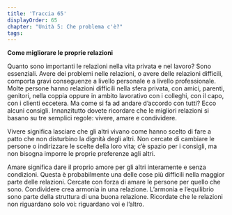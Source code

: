 ```yaml
---
title: 'Traccia 65'
displayOrder: 65
chapter: "Unità 5: Che problema c'è?"
tags:
---
```


**Come migliorare le proprie relazioni**

Quanto sono importanti le relazioni nella vita privata e nel lavoro? Sono essenziali. Avere dei problemi nelle relazioni, o avere delle relazioni difficili, comporta gravi conseguenze a livello personale e a livello
professionale. Molte persone hanno relazioni difficili nella sfera privata, con amici, parenti, genitori, nella coppia oppure in ambito lavorativo con i colleghi, con il capo, con i clienti eccetera. Ma come si fa ad andare d’accordo con tutti? Ecco alcuni consigli. Innanzitutto dovete ricordare che le migliori relazioni si basano su tre semplici regole: vivere, amare e condividere.

Vivere significa lasciare che gli altri vivano come hanno scelto di fare a patto che non disturbino la dignità degli altri. Non cercate di cambiare le persone o indirizzare le scelte della loro vita; c’è spazio per i consigli, ma non bisogna imporre le proprie preferenze agli altri.

Amare significa dare il proprio amore per gli altri interamente e senza condizioni. Questa è probabilmente una delle cose più difficili nella maggior parte delle relazioni. Cercate con forza di amare le persone per quello che sono.
Condividere crea armonia in una relazione. L’armonia e l’equilibrio sono parte della struttura di una buona relazione. Ricordate che le relazioni non riguardano solo voi: riguardano voi e l’altro.
